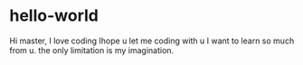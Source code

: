 # hello-world
Hi master, I love coding 
Ihope u let me coding with u I want to learn so much from u.
the only limitation is my imagination.
